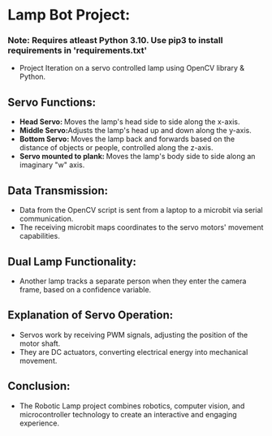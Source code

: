 # Lamp Bot Project:

### Note: Requires atleast Python 3.10. Use pip3 to install requirements in 'requirements.txt'

- Project Iteration on a servo controlled lamp using OpenCV library & Python.

## Servo Functions:

- <b>Head Servo: </b>Moves the lamp's head side to side along the x-axis.
- <b> Middle Servo:</b>Adjusts the lamp's head up and down along the y-axis.
- <b> Bottom Servo: </b>Moves the lamp back and forwards based on the distance of objects or people, controlled along the z-axis.
- <b>Servo mounted to plank: </b> Moves the lamp's body side to side along an imaginary "w" axis.

## Data Transmission:
- Data from the OpenCV script is sent from a laptop to a microbit via serial communication.
- The receiving microbit maps coordinates to the servo motors' movement capabilities.

## Dual Lamp Functionality: 
- Another lamp tracks a separate person when they enter the camera frame, based on a confidence variable.

## Explanation of Servo Operation:
- Servos work by receiving PWM signals, adjusting the position of the motor shaft.
- They are DC actuators, converting electrical energy into mechanical movement.

## Conclusion:
- The Robotic Lamp project combines robotics, computer vision, and microcontroller technology to create an interactive and engaging experience.
